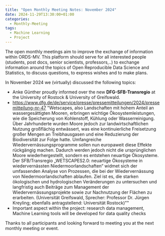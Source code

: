```yaml
---
title: "Open Monthly Meeting Notes: November 2024"
date: 2024-11-29T13:30:00+01:00
categories:
  - Monthly-Meeting
tags:
  - Machine Learning
  - Project
---
```


The open monthly meetings aim to improve the exchange of information within ORDS-MV. This platform should serve for all interested people (students, post docs, senior scientists, professors,..) to exchange information around the topics of Open Reproducible Data Science and Statistics, to discuss questions, to express wishes and to make plans.

In November 2024 we (virtually) discussed the following topics:

* Anke Günther proudly informed over the new **DFG-SFB-Transregio** at the University of Rostock & University of Greifswald.
* https://www.dfg.de/de/service/presse/pressemitteilungen/2024/pressemitteilung-nr-47 "Wetscapes, also Landschaften mit hohem Anteil an wassergesättigten Mooren, erbringen wichtige Ökosystemleistungen, wie die Speicherung von Kohlenstoff, Kühlung oder Wasserreinigung. Über Jahrhunderte wurden Moore jedoch zur landwirtschaftlichen Nutzung großflächig entwässert, was eine kontinuierliche Freisetzung großer Mengen an Treibhausgasen und eine Reduzierung der Biodiversität zur Folge hatte. Umfangreiche Wiedervernässungsprogramme sollen nun europaweit diese Effekte rückgängig machen. Dadurch werden jedoch nicht die ursprünglichen Moore wiederhergestellt, sondern es entstehen neuartige Ökosysteme. Der SFB/Transregio „WETSCAPES2.0: neuartige Ökosysteme in wiedervernässten Niedermoorlandschaften“ widmet sich der umfassenden Analyse von Prozessen, die bei der Wiedervernässung von Niedermoorlandschaften ablaufen. Ziel ist es, die starken ökologischen und hydrologischen Veränderungen zu untersuchen und langfristig auch Beiträge zum Management der Wiedervernässungsprojekte sowie zur Nachnutzung der Flächen zu erarbeiten. (Universität Greifswald, Sprecher: Professor Dr. Jürgen Kreyling; ebenfalls antragstellend: Universität Rostock)""
* Important aspect within the project: research data management, Machine Learning tools will be developed for data quality checks

Thanks to all participants and looking forward to meeting you at the next monthly meeting or event.

